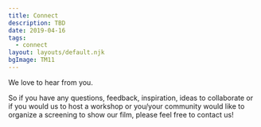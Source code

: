 ```yaml
---
title: Connect
description: TBD
date: 2019-04-16
tags:
  - connect
layout: layouts/default.njk
bgImage: TM11
---
```


We love to hear from you.

So if you have any questions, feedback, inspiration, ideas to collaborate or if you would us to host a workshop or you/your community would like to organize a screening to show our film,
please feel free to contact us!
